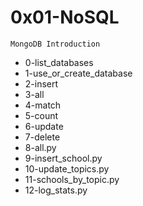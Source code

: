 # 0x01-NoSQL
`MongoDB Introduction`

- 0-list_databases
- 1-use_or_create_database
- 2-insert
- 3-all
- 4-match
- 5-count
- 6-update
- 7-delete
- 8-all.py
- 9-insert_school.py
- 10-update_topics.py
- 11-schools_by_topic.py
- 12-log_stats.py
